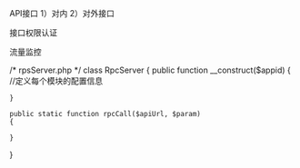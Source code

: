 API接口
	1）对内
	2）对外接口

接口权限认证

流量监控
	

/* rpsServer.php */
class RpcServer
{
	public function __construct($appid)
	{
		//定义每个模块的配置信息

	}

	public static function rpcCall($apiUrl, $param)
	{

	} 

	
}
